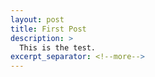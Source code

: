 ```yaml
---
layout: post
title: First Post
description: >
  This is the test.
excerpt_separator: <!--more-->
---
```


